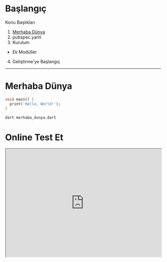# Başlangıç
Konu Başlıkları
1. [Merhaba Dünya](#merhaba-dünya)
2. pubspec.yaml
3. Kurulum
- Ek Modüller
4. Geliştirme'ye Başlangıç

----
# Merhaba Dünya

```dart
void main() {
  print('Hello, World!');
}
```
```sh
dart merhaba_dunya.dart
```
# Online Test Et
<iframe  width="100%" height="350px" src="https://dartpad.dev/embed-inline.html?id=2fadb7133b4c3fb97e827b00741a927a&split=80"></iframe>


